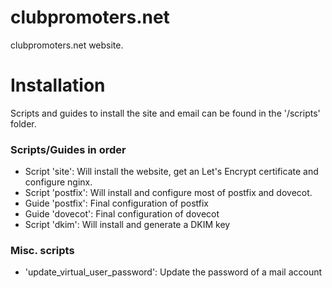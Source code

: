# clubpromoters.net

clubpromoters.net website.

# Installation

Scripts and guides to install the site and email can be found in the '/scripts' folder.

### Scripts/Guides in order

- Script 'site': Will install the website, get an Let's Encrypt certificate and configure nginx.
- Script 'postfix': Will install and configure most of postfix and dovecot.
- Guide 'postfix': Final configuration of postfix
- Guide 'dovecot': Final configuration of dovecot
- Script 'dkim': Will install and generate a DKIM key

### Misc. scripts

- 'update_virtual_user_password': Update the password of a mail account
